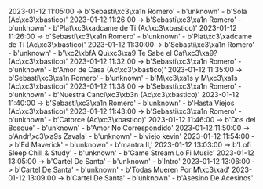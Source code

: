2023-01-12 11:05:00 -> b'Sebasti\xc3\xa1n Romero' - b'unknown' - b'Sola (Ac\xc3\xbastico)'
2023-01-12 11:26:00 -> b'Sebasti\xc3\xa1n Romero' - b'unknown' - b'Plat\xc3\xadcame de Ti (Ac\xc3\xbastico)'
2023-01-12 11:26:00 -> b'Sebasti\xc3\xa1n Romero' - b'unknown' - b'Plat\xc3\xadcame de Ti (Ac\xc3\xbastico)'
2023-01-12 11:30:00 -> b'Sebasti\xc3\xa1n Romero' - b'unknown' - b'\xc2\xbfA Qu\xc3\xa9 Te Sabe el Caf\xc3\xa9? (Ac\xc3\xbastico)'
2023-01-12 11:32:00 -> b'Sebasti\xc3\xa1n Romero' - b'unknown' - b'Amor de Casa (Ac\xc3\xbastico)'
2023-01-12 11:35:00 -> b'Sebasti\xc3\xa1n Romero' - b'unknown' - b'M\xc3\xa1s y M\xc3\xa1s (Ac\xc3\xbastico)'
2023-01-12 11:38:00 -> b'Sebasti\xc3\xa1n Romero' - b'unknown' - b'Nuestra Canci\xc3\xb3n (Ac\xc3\xbastico)'
2023-01-12 11:40:00 -> b'Sebasti\xc3\xa1n Romero' - b'unknown' - b'Hasta Viejos (Ac\xc3\xbastico)'
2023-01-12 11:43:00 -> b'Sebasti\xc3\xa1n Romero' - b'unknown' - b'Catorce (Ac\xc3\xbastico)'
2023-01-12 11:46:00 -> b'Dos del Bosque' - b'unknown' - b'Amor No Correspondido'
2023-01-12 11:50:00 -> b'Andr\xc3\xa9s Zavala' - b'unknown' - b'viejo kevin'
2023-01-12 11:54:00 -> b'Ed Maverick' - b'unknown' - b'mantra II,'
2023-01-12 13:03:00 -> b'Lofi Sleep Chill & Study' - b'unknown' - b'Game Stream Lo Fi Music'
2023-01-12 13:05:00 -> b'Cartel De Santa' - b'unknown' - b'Intro'
2023-01-12 13:06:00 -> b'Cartel De Santa' - b'unknown' - b'Todas Mueren Por M\xc3\xad'
2023-01-12 13:09:00 -> b'Cartel De Santa' - b'unknown' - b'Asesino De Acesinos'
